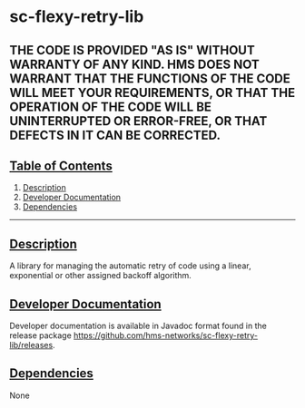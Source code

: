 # sc-flexy-retry-lib

THE CODE IS PROVIDED "AS IS" WITHOUT WARRANTY OF ANY KIND. HMS DOES NOT WARRANT THAT THE FUNCTIONS OF THE CODE WILL MEET YOUR REQUIREMENTS, OR THAT THE OPERATION OF THE CODE WILL BE UNINTERRUPTED OR ERROR-FREE, OR THAT DEFECTS IN IT CAN BE CORRECTED.
---

## [Table of Contents](#table-of-contents)

1. [Description](#description)
2. [Developer Documentation](#developer-documentation)
3. [Dependencies](#dependencies)

---

## [Description](#table-of-contents)

A library for managing the automatic retry of code using a linear, exponential or other assigned backoff algorithm.

## [Developer Documentation](#table-of-contents)

Developer documentation is available in Javadoc format found in the release package https://github.com/hms-networks/sc-flexy-retry-lib/releases.

## [Dependencies](#table-of-contents)

None